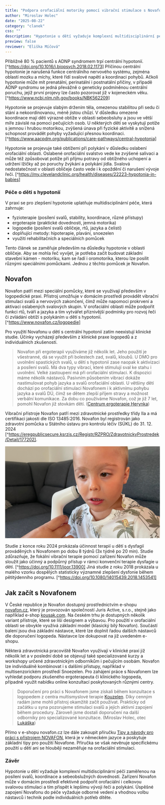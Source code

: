 ```yaml
---
title: "Podpora orofaciální motoriky pomocí vibrační stimulace s Novafon"
author: "Miroslav Holec"
date: "2025-08-22"
category: "clanek"
css: ""
description: "Hypotonie u dětí vyžaduje komplexní multidisciplinární péči zaměřenou na posílení svalů, koordinace a sebeobslužných dovedností. Zařízení Novafon může v domácím prostředí efektivně podpořit orofaciální i celkovou svalovou stimulaci a tím přispět k lepšímu vývoji řeči a polykání. "
preview: false
reviewer: "Eliška Míčová"
---
```


Přibližně 80 % pacientů s ADNP syndromem trpí centrální hypotonií.[^https://doi.org/10.1016/j.biopsych.2018.02.1173] Příčinou centrální hypotonie je narušená funkce centrálního nervového systému, zejména oblastí mozku a míchy, které řídí svalové napětí a koordinaci pohybů. Ačkoli hypotonie může mít prenatální, perinatální i postnatální příčiny, v případě ADNP syndromu se jedná převážně o geneticky podmíněnou centrální poruchu, jejíž první projevy lze často pozorovat již v kojeneckém věku. [^https://www.ncbi.nlm.nih.gov/books/NBK562209]

Hypotonie se projevuje slabým držením těla, omezenou stabilitou při sedu či stání a nekoordinovanou, méně jistou chůzí. V důsledku omezené koordinace mají děti výrazné obtíže v oblasti sebeobsluhy a jsou ve větší míře závislé na pomoci pečujících osob. U některých dětí se vyskytují potíže s jemnou i hrubou motorikou, zvýšená únava při fyzické aktivitě a snížená schopnost provádět pohyby vyžadující přesnou koordinaci. [^https://www.aacpdm.org/publications/care-pathways/central-hypotonia]

Hypotonie se projevuje také obtížemi při polykání v důsledku oslabení orofaciální oblasti. Oslabené orofaciální svalstvo vede ke zvýšené salivaci a může též způsobovat potíže při příjmu potravy od obtížného uchopení a udržení lžičky až po poruchy žvýkání a polykání jídla. Svalová nedostatečnost v oblasti obličeje často vede i k opoždění či narušení vývoje řeči. [^https://my.clevelandclinic.org/health/diseases/22223-hypotonia-in-babies] 



### Péče o děti s hypotonií

V praxi se pro zlepšení hypotonie uplatňuje multidisciplinární péče, která zahrnuje:

- fyzioterapie (posílení svalů, stability, koordinace, různé přístupy)
- ergoterapie (praktické dovednosti, jemná motorika)
- logopedie (posílení svalů obličeje, rtů, jazyka a čelistí)
- doplňující metody: hipoterapie, plavání, snoezelen
- využití rehabilitačních a speciálních pomůcek

Tento článek se zaměřuje především na důsledky hypotonie v oblasti obličeje. Aby se mohla řeč vyvíjet, je potřeba začít budovat základní stavební kámen - motoriku, kam se řadí i oromotorika, kterou lze posílit různými speciálními pomůckami. Jednou z těchto pomůcek je Novafon.



## Novafon

Novafon patří mezi speciální pomůcky, které se využívají především v logopedické praxi. Přístroj umožňuje v domácím prostředí provádět vibrační stimulaci svalů a nervových zakončení, čímž může napomoci prokrvení a aktivaci oslabených svalových skupin. V orofaciální oblasti může podpořit funkci rtů, tváří a jazyka a tím vytvářet příznivější podmínky pro rozvoj řeči či zvládání obtíží s polykáním u dětí s hypotonií. [^https://www.novafon.cz/logopedie] 

Pro využití Novafonu u dětí s centrální hypotonií zatím neexistují klinické studie. Účinky vycházejí především z klinické praxe logopedů a z individuálních zkušeností.

> Novafon při ergoterapii využíváme již několik let. Jeho použití je všestranné, dá se využít při bolestech zad, svalů, kloubů. U DMO pro uvolnění spastických svalů, u dětí s hypotonií zase naopak k aktivizaci a posílení svalů.  Má dva typy vibrací, které stimulují sval ke stahu i uvolnění.  Velké zastoupení má při orofaciální stimulaci. K dispozici máme několik nástavců. Pasivním působením vibrací dokáže nastimulovat pohyb jazyka a svalů orofaciální oblasti. U většiny dětí dochází po orofaciální stimulaci Novafonem i k aktivnímu pohybu jazyka a svalů DÚ, čímž se dětem zlepší příjem stravy a možnost verbální komunikace. Za dobu co používáme Novafon, což je již 7 let, pomohl Novafon již stovkám dětí. ([Centrum ergoterapie Herynka](https://www.herynka.cz/))

Vibrační přístroje Novafon patří mezi zdravotnické prostředky třídy IIa a má certifikaci jakosti dle ISO 13485:2016. Novafon byl registrován jako zdravotní pomůcka u Státního ústavu pro kontrolu léčiv (SÚKL) do 31. 12. 2024 [^https://eregpublicsecure.ksrzis.cz/Registr/RZPRO/ZdravotnickyProstredek/Detail/177202]. 

![](obr/novafon-os-deti.jpg)

Studie z konce roku 2024 prokázala účinnost terapií u dětí s dysfagií prováděných s Novafonem po dobu 8 týdnů (3x týdně po 20 min). Studie zdůrazňuje, že fokální vibrační terapie pomocí zařízení Novafon může sloužit jako účinný a podpůrný přístup v rámci konvenční terapie dysfagie u dětí. [^https://doi.org/10.1111/joor.13900] Jiná studie z roku 2018 prokázala u malého vzorku dospělých statisticky významné zlepšení dysfonie během pětitýdenního programu. [^https://doi.org/10.1080/14015439.2018.1453541]

## Jak začít s Novafonem

V České republice je Novafon dostupný prostřednictvím e-shopu [novafon.cz](https://www.novafon.cz/), který je provozován společností Juris Active, s.r.o., stejně jako například e-shop [kousak.com](https://www.kousak.com/). Na českém trhu je dostupných několik variant přístroje, které se liší designem a výbavou. Pro použití v orofaciální oblasti se obvykle využívá základní model (klasický bílý Novafon). Součástí balení jsou dva základní nástavce, které lze doplnit řadou dalších nástavců dle doporučení logopeda. Nástavce lze dokupovat na již uvedeném e-shopu.

Některá zdravotnická pracoviště Novafon využívají v klinické praxi již několik let a v poslední době se objevují také specializované kurzy a workshopy určené zdravotnickým odborníkům i pečujícím osobám. Novafon lze individuálně kombinovat i s dalšími přístupy, například v multisenzorickém prostředí Snoezelen. Pro zahájení práce s Novafonem lze vyhledat podporu zkušeného ergoterapeuta či klinického logopeda, případně využít nabídku online konzultací poskytovaných různými centry.

> Doporučení pro práci s Novafonem jsme získali během konzultace s logopedem z centra multismyslové terapie [Kouzelen](https://obchod.kouzelen.cz/konzultace-online/). Díky cenným radám jsme mohli přístroj okamžitě začít používat. Prakticky od začátku u syna pozorujeme stimulaci svalů a jejich aktivní zapojení během procedury. Zároveň jsme dostali doporučení na další odborníky pro specializované konzultace. (Miroslav Holec, otec [Lukáška](https://adnpasociace.cz/pribehy/lukasek))

Přímo v e-shopu novafon.cz lze dále zakoupit příručku [Tipy a návody pro práci s přístrojem NOVAFON](https://www.novafon.cz/tipy-a-navody-pro-praci-s-pristrojem-novafon--v-nem-jazyce/), která je v německém jazyce a poskytuje základní tipy pro použití Novafone. Příručka se však nevěnuje specifickému použití u dětí ani se hlouběji nezaměřuje na orofaciální stimulaci.

### Závěr

Hypotonie u dětí vyžaduje komplexní multidisciplinární péči zaměřenou na posílení svalů, koordinace a sebeobslužných dovedností. Zařízení Novafon může v domácím prostředí efektivně podpořit orofaciální i celkovou svalovou stimulaci a tím přispět k lepšímu vývoji řeči a polykání. Úspěšné zapojení Novafonu do péče vyžaduje odborné vedení a vhodnou volbu nástavců i technik podle individuálních potřeb dítěte.

